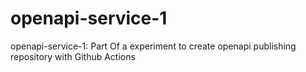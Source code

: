# openapi-service-1
openapi-service-1: Part Of a experiment to create openapi publishing repository with Github Actions
